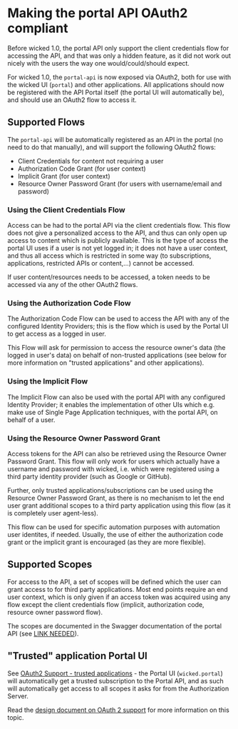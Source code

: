 # Making the portal API OAuth2 compliant

Before wicked 1.0, the portal API only support the client credentials flow for accessing the API, and that was only a hidden feature, as it did not work out nicely with the users the way one would/could/should expect.

For wicked 1.0, the `portal-api` is now exposed via OAuth2, both for use with the wicked UI (`portal`) and other applications. All applications should now be registered with the API Portal itself (the portal UI will automatically be), and should use an OAuth2 flow to access it.

## Supported Flows

The `portal-api` will be automatically registered as an API in the portal (no need to do that manually), and will support the following OAuth2 flows:

* Client Credentials for content not requiring a user
* Authorization Code Grant (for user context)
* Implicit Grant (for user context)
* Resource Owner Password Grant (for users with username/email and password)

### Using the Client Credentials Flow

Access can be had to the portal API via the client credentials flow. This flow does not give a personalized access to the API, and thus can only open up access to content which is publicly available. This is the type of access the portal UI uses if a user is not yet logged in; it does not have a user context, and thus all access which is restricted in some way (to subscriptions, applications, restricted APIs or content,...) cannot be accessed.

If user content/resources needs to be accessed, a token needs to be accessed via any of the other OAuth2 flows.

### Using the Authorization Code Flow

The Authorization Code Flow can be used to access the API with any of the configured Identity Providers; this is the flow which is used by the Portal UI to get access as a logged in user.

This Flow will ask for permission to access the resource owner's data (the logged in user's data) on behalf of non-trusted applications (see below for more information on "trusted applications" and other applications).

### Using the Implicit Flow

The Implicit Flow can also be used with the portal API with any configured Identity Provider; it enables the implementation of other UIs which e.g. make use of Single Page Application techniques, with the portal API, on behalf of a user.

### Using the Resource Owner Password Grant

Access tokens for the API can also be retrieved using the Resource Owner Password Grant. This flow will only work for users which actually have a username and password with wicked, i.e. which were registered using a third party identity provider (such as Google or GitHub).

Further, only trusted applications/subscriptions can be used using the Resource Owner Password Grant, as there is no mechanism to let the end user grant additional scopes to a third party application using this flow (as it is completely user agent-less).

This flow can be used for specific automation purposes with automation user identites, if needed. Usually, the use of either the authorization code grant or the implicit grant is encouraged (as they are more flexible).

## Supported Scopes

For access to the API, a set of scopes will be defined which the user can grant access to for third party applications. Most end points require an end user context, which is only given if an access token was acquired using any flow except the client credentials flow (implicit, authorization code, resource owner password flow).

The scopes are documented in the Swagger documentation of the portal API (see [LINK NEEDED](https://github.com/Haufe-Lexware/wicked.portal-api)).

## "Trusted" application Portal UI

See [OAuth2 Support - trusted applications](oauth2-support.md#trusted_apps) - the Portal UI (`wicked.portal`) will automatically get a trusted subscription to the Portal API, and as such will automatically get access to all scopes it asks for from the Authorization Server.

Read the [design document on OAuth 2 support](oauth2-support.md) for more information on this topic.
